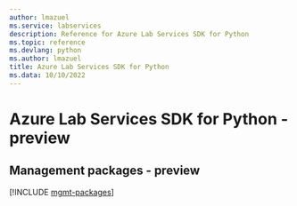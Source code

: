 ```yaml
---
author: lmazuel
ms.service: labservices
description: Reference for Azure Lab Services SDK for Python
ms.topic: reference
ms.devlang: python
ms.author: lmazuel
title: Azure Lab Services SDK for Python
ms.data: 10/10/2022
---
```

# Azure Lab Services SDK for Python - preview

## Management packages - preview
[!INCLUDE [mgmt-packages](lab-services-mgmt-index.md)]